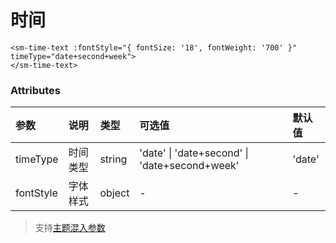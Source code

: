 # 时间

```vue
<sm-time-text :fontStyle="{ fontSize: '18', fontWeight: '700' }" timeType="date+second+week">
</sm-time-text>
```

### Attributes

| 参数      | 说明     | 类型   | 可选值                                        | 默认值 |
| :-------- | :------- | :----- | :-------------------------------------------- | :----- |
| timeType  | 时间类型 | string | 'date' \| 'date+second' \| 'date+second+week' | 'date' |
| fontStyle | 字体样式 | object | -                                             | -      |

> 支持[主题混入参数](/zh/api/mixin/mixin.md#theme)
